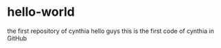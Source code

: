 # hello-world
the first repository of cynthia
hello guys
this is the first code of cynthia in GitHub
